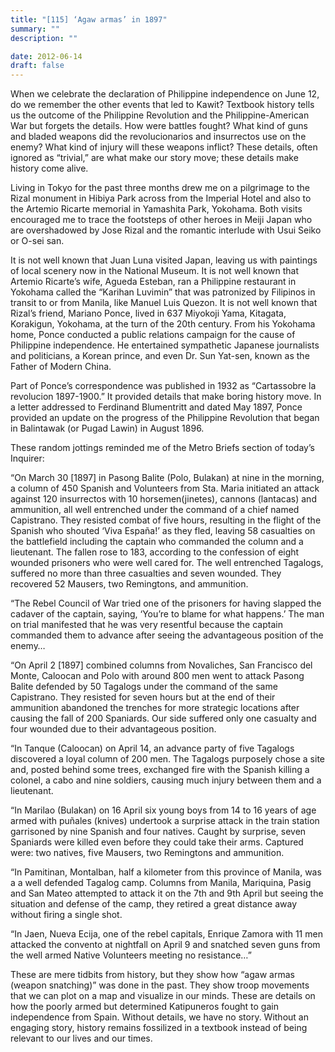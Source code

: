 ```yaml
---
title: "[115] ‘Agaw armas’ in 1897"
summary: ""
description: ""

date: 2012-06-14
draft: false
---
```


When we celebrate the declaration of Philippine independence on June 12, do we remember the other events that led to Kawit? Textbook history tells us the outcome of the Philippine Revolution and the Philippine-American War but forgets the details. How were battles fought? What kind of guns and bladed weapons did the revolucionarios and insurrectos use on the enemy? What kind of injury will these weapons inflict? These details, often ignored as “trivial,” are what make our story move; these details make history come alive.

Living in Tokyo for the past three months drew me on a pilgrimage to the Rizal monument in Hibiya Park across from the Imperial Hotel and also to the Artemio Ricarte memorial in Yamashita Park, Yokohama. Both visits encouraged me to trace the footsteps of other heroes in Meiji Japan who are overshadowed by Jose Rizal and the romantic interlude with Usui Seiko or O-sei san.

It is not well known that Juan Luna visited Japan, leaving us with paintings of local scenery now in the National Museum. It is not well known that Artemio Ricarte’s wife, Agueda Esteban, ran a Philippine restaurant in Yokohama called the “Karihan Luvimin” that was patronized by Filipinos in transit to or from Manila, like Manuel Luis Quezon. It is not well known that Rizal’s friend, Mariano Ponce, lived in 637 Miyokoji Yama, Kitagata, Korakigun, Yokohama, at the turn of the 20th century. From his Yokohama home, Ponce conducted a public relations campaign for the cause of Philippine independence. He entertained sympathetic Japanese journalists and politicians, a Korean prince, and even Dr. Sun Yat-sen, known as the Father of Modern China.

Part of Ponce’s correspondence was published in 1932 as “Cartassobre la revolucion 1897-1900.” It provided details that make boring history move. In a letter addressed to Ferdinand Blumentritt and dated May 1897, Ponce provided an update on the progress of the Philippine Revolution that began in Balintawak (or Pugad Lawin) in August 1896.

These random jottings reminded me of the Metro Briefs section of today’s Inquirer:

“On March 30 [1897] in Pasong Balite (Polo, Bulakan) at nine in the morning, a column of 450 Spanish and Volunteers from Sta. Maria initiated an attack against 120 insurrectos with 10 horsemen(jinetes), cannons (lantacas) and ammunition, all well entrenched under the command of a chief named Capistrano. They resisted combat of five hours, resulting in the flight of the Spanish who shouted ‘Viva España!’ as they fled, leaving 58 casualties on the battlefield including the captain who commanded the column and a lieutenant. The fallen rose to 183, according to the confession of eight wounded prisoners who were well cared for. The well entrenched Tagalogs, suffered no more than three casualties and seven wounded. They recovered 52 Mausers, two Remingtons, and ammunition.

“The Rebel Council of War tried one of the prisoners for having slapped the cadaver of the captain, saying, ‘You’re to blame for what happens.’ The man on trial manifested that he was very resentful because the captain commanded them to advance after seeing the advantageous position of the enemy…

“On April 2 [1897] combined columns from Novaliches, San Francisco del Monte, Caloocan and Polo with around 800 men went to attack Pasong Balite defended by 50 Tagalogs under the command of the same Capistrano. They resisted for seven hours but at the end of their ammunition abandoned the trenches for more strategic locations after causing the fall of 200 Spaniards. Our side suffered only one casualty and four wounded due to their advantageous position.

“In Tanque (Caloocan) on April 14, an advance party of five Tagalogs discovered a loyal column of 200 men. The Tagalogs purposely chose a site and, posted behind some trees, exchanged fire with the Spanish killing a colonel, a cabo and nine soldiers, causing much injury between them and a lieutenant.

“In Marilao (Bulakan) on 16 April six young boys from 14 to 16 years of age armed with puñales (knives) undertook a surprise attack in the train station garrisoned by nine Spanish and four natives. Caught by surprise, seven Spaniards were killed even before they could take their arms. Captured were: two natives, five Mausers, two Remingtons and ammunition.

“In Pamitinan, Montalban, half a kilometer from this province of Manila, was a a well defended Tagalog camp. Columns from Manila, Mariquina, Pasig and San Mateo attempted to attack it on the 7th and 9th April but seeing the situation and defense of the camp, they retired a great distance away without firing a single shot.

“In Jaen, Nueva Ecija, one of the rebel capitals, Enrique Zamora with 11 men attacked the convento at nightfall on April 9 and snatched seven guns from the well armed Native Volunteers  meeting no resistance…”

These are mere tidbits from history, but they show how “agaw armas (weapon snatching)” was done in the past. They show troop movements that we can plot on a map and visualize in our minds. These are details on how the poorly armed but determined Katipuneros fought to gain independence from Spain. Without details, we have no story. Without an engaging story, history remains fossilized in a textbook instead of being relevant to our lives and our times.
